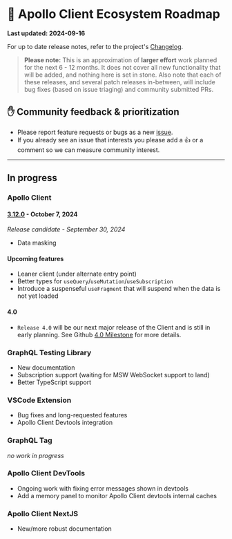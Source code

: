 # 🔮 Apollo Client Ecosystem Roadmap

**Last updated: 2024-09-16**

For up to date release notes, refer to the project's [Changelog](https://github.com/apollographql/apollo-client/blob/main/CHANGELOG.md).

> **Please note:** This is an approximation of **larger effort** work planned for the next 6 - 12 months. It does not cover all new functionality that will be added, and nothing here is set in stone. Also note that each of these releases, and several patch releases in-between, will include bug fixes (based on issue triaging) and community submitted PRs.

## ✋ Community feedback & prioritization

- Please report feature requests or bugs as a new [issue](https://github.com/apollographql/apollo-client/issues/new/choose).
- If you already see an issue that interests you please add a 👍 or a comment so we can measure community interest.

---

## In progress

### Apollo Client

#### [3.12.0](https://github.com/apollographql/apollo-client/milestone/42) - October 7, 2024
_Release candidate - September 30, 2024_

- Data masking

#### Upcoming features

- Leaner client (under alternate entry point)
- Better types for `useQuery`/`useMutation`/`useSubscription`
- Introduce a suspenseful `useFragment` that will suspend when the data is not yet loaded

#### 4.0

- `Release 4.0` will be our next major release of the Client and is still in early planning.  See Github [4.0 Milestone](https://github.com/apollographql/apollo-client/milestone/31) for more details.

### GraphQL Testing Library

- New documentation
- Subscription support (waiting for MSW WebSocket support to land)
- Better TypeScript support

### VSCode Extension

- Bug fixes and long-requested features
- Apollo Client Devtools integration

### GraphQL Tag

_no work in progress_

### Apollo Client DevTools

- Ongoing work with fixing error messages shown in devtools
- Add a memory panel to monitor Apollo Client devtools internal caches

### Apollo Client NextJS

- New/more robust documentation
